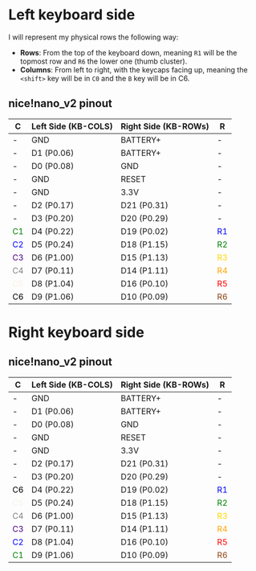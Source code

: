 # Left keyboard side

I will represent my physical rows the following way:
* **Rows**: From the top of the keyboard down, meaning `R1` will be the topmost row and `R6` the lower one (thumb cluster).
* **Columns**: From left to right, with the keycaps facing up, meaning the `<shift>`  key will be in `C0` and the `B` key will be in C6. 

## nice!nano_v2 pinout

| C                                    | Left Side (KB-COLS) | Right Side (KB-ROWs) | R                                         |
|--------------------------------------|---------------------|----------------------|-------------------------------------------|
| -                                    | GND                 | BATTERY+             | -                                         |
| -                                    | D1 (P0.06)          | BATTERY+             | -                                         |
| -                                    | D0 (P0.08)          | GND                  | -                                         |
| -                                    | GND                 | RESET                | -                                         |
| -                                    | GND                 | 3.3V                 | -                                         |
| -                                    | D2 (P0.17)          | D21 (P0.31)          | -                                         |
| -                                    | D3 (P0.20)          | D20 (P0.29)          | -                                         |
| <span style="color:green">C1</span>  | D4 (P0.22)          | D19 (P0.02)          | <span style="color:blue">R1</span>        |
| <span style="color:blue">C2</span>   | D5 (P0.24)          | D18 (P1.15)          | <span style="color:green">R2</span>       |
| <span style="color:indigo">C3</span> | D6 (P1.00)          | D15 (P1.13)          | <span style="color:gold">R3</span>        |
| <span style="color:grey">C4</span>   | D7 (P0.11)          | D14 (P1.11)          | <span style="color:orange">R4</span>      |
| <span style="color:linen">C5</span>  | D8 (P1.04)          | D16 (P0.10)          | <span style="color:Red">R5</span>         |
| <span style="color:black">C6</span>  | D9 (P1.06)          | D10 (P0.09)          | <span style="color:SaddleBrown">R6</span> |


# Right keyboard side
## nice!nano_v2 pinout

| C                                    | Left Side (KB-COLS) | Right Side (KB-ROWs) | R                                         |
|--------------------------------------|---------------------|----------------------|-------------------------------------------|
| -                                    | GND                 | BATTERY+             | -                                         |
| -                                    | D1 (P0.06)          | BATTERY+             | -                                         |
| -                                    | D0 (P0.08)          | GND                  | -                                         |
| -                                    | GND                 | RESET                | -                                         |
| -                                    | GND                 | 3.3V                 | -                                         |
| -                                    | D2 (P0.17)          | D21 (P0.31)          | -                                         |
| -                                    | D3 (P0.20)          | D20 (P0.29)          | -                                         |
| <span style="color:black">C6</span>  | D4 (P0.22)          | D19 (P0.02)          | <span style="color:blue">R1</span>        |
| <span style="color:linen">C5</span>  | D5 (P0.24)          | D18 (P1.15)          | <span style="color:green">R2</span>       |
| <span style="color:grey">C4</span>   | D6 (P1.00)          | D15 (P1.13)          | <span style="color:gold">R3</span>        |
| <span style="color:indigo">C3</span> | D7 (P0.11)          | D14 (P1.11)          | <span style="color:orange">R4</span>      |
| <span style="color:blue">C2</span>   | D8 (P1.04)          | D16 (P0.10)          | <span style="color:Red">R5</span>         |
| <span style="color:green">C1</span>  | D9 (P1.06)          | D10 (P0.09)          | <span style="color:SaddleBrown">R6</span> |
